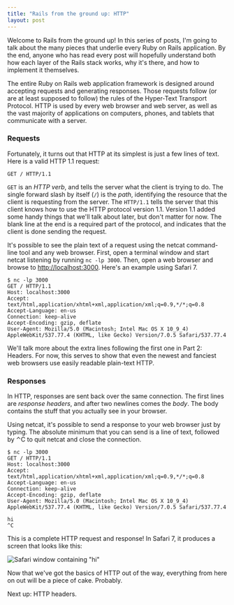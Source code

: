 ```yaml
---
title: "Rails from the ground up: HTTP"
layout: post
---
```

Welcome to Rails from the ground up! In this series of posts, I'm going to talk about the many pieces that underlie every Ruby on Rails application. By the end, anyone who has read every post will hopefully understand both how each layer of the Rails stack works, why it's there, and how to implement it themselves.

The entire Ruby on Rails web application framework is designed around accepting requests and generating responses. Those requests follow (or are at least supposed to follow) the rules of the Hyper-Text Transport Protocol. HTTP is used by every web browser and web server, as well as the vast majority of applications on computers, phones, and tablets that communicate with a server.

### Requests

Fortunately, it turns out that HTTP at its simplest is just a few lines of text. Here is a valid HTTP 1.1 request:

```
GET / HTTP/1.1

```

`GET` is an _HTTP verb_, and tells the server what the client is trying to do. The single forward slash by itself (`/`) is the _path_, identifying the resource that the client is requesting from the server. The `HTTP/1.1` tells the server that this client knows how to use the HTTP protocol version 1.1. Version 1.1 added some handy things that we'll talk about later, but don't matter for now. The blank line at the end is a required part of the protocol, and indicates that the client is done sending the request.

It's possible to see the plain text of a request using the netcat command-line tool and any web browser. First, open a terminal window and start netcat listening by running `nc -lp 3000`. Then, open a web browser and browse to [http://localhost:3000](http://localhost:3000). Here's an example using Safari 7.

```
$ nc -lp 3000
GET / HTTP/1.1
Host: localhost:3000
Accept: text/html,application/xhtml+xml,application/xml;q=0.9,*/*;q=0.8
Accept-Language: en-us
Connection: keep-alive
Accept-Encoding: gzip, deflate
User-Agent: Mozilla/5.0 (Macintosh; Intel Mac OS X 10_9_4) AppleWebKit/537.77.4 (KHTML, like Gecko) Version/7.0.5 Safari/537.77.4

```

We'll talk more about the extra lines following the first one in Part 2: Headers. For now, this serves to show that even the newest and fanciest web browsers use easily readable plain-text HTTP.

### Responses

In HTTP, responses are sent back over the same connection. The first lines are _response headers_, and after two newlines comes the _body_. The body contains the stuff that you actually see in your browser.

Using netcat, it's possible to send a response to your web browser just by typing. The absolute minimum that you can send is a line of text, followed by ⌃C to quit netcat and close the connection.

```
$ nc -lp 3000
GET / HTTP/1.1
Host: localhost:3000
Accept: text/html,application/xhtml+xml,application/xml;q=0.9,*/*;q=0.8
Accept-Language: en-us
Connection: keep-alive
Accept-Encoding: gzip, deflate
User-Agent: Mozilla/5.0 (Macintosh; Intel Mac OS X 10_9_4) AppleWebKit/537.77.4 (KHTML, like Gecko) Version/7.0.5 Safari/537.77.4

hi
^C
```

This is a complete HTTP request and response! In Safari 7, it produces a screen that looks like this:

![Safari window containing "hi"](http://files.arko.net/image/0K0X3y0Y0w2r/Image%202014-07-14%20at%201.10.23%20AM.png)

Now that we've got the basics of HTTP out of the way, everything from here on out will be a piece of cake. Probably.

Next up: HTTP headers.
